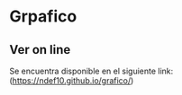 # Grpafico

## Ver on line

Se encuentra disponible en el siguiente link: (https://ndef10.github.io/grafico/)

